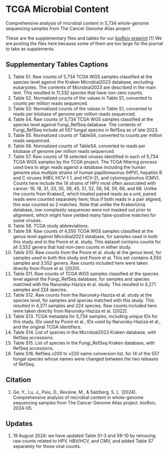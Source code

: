 # TCGA Microbial Content
Comprehensive analysis of microbial content in 5,734 whole-genome sequencing samples from The Cancer Genome Atlas project

These are the supplementary files and tables for our [bioRxiv preprint](https://www.biorxiv.org/content/10.1101/2024.05.24.595788v2.full.pdf) [1]
We are posting the files here because some of them are too large for the journal to take as supplements.

## Supplementary Tables Captions

1. Table S1. Raw counts of 5,734 TCGA WGS samples classified at the species level against the Kraken Microbial2023 database, excluding eukaryotes. The contents of Microbial2023 are described in the main text. This resulted in 11,332 species that have non-zero counts.
2. Table S2. Normalized counts of the values in Table S1, converted to counts per million reads sequenced.
3. Table S3. Normalized counts of the values in Table S1, converted to reads per kilobase of genome per million reads sequenced.
4. Table S4. Raw counts of 5,734 TCGA WGS samples classified at the species level against Fungi_RefSeq database. The contents of Fungi_RefSeq include all 557 fungal species in RefSeq as of late 2023.
5. Table S5. Normalized counts of TableS4, converted to counts per million reads sequenced.
6. Table S6. Normalized counts of TableS4, converted to reads per kilobase of genome per million reads sequenced.
7. Table S7. Raw counts of 18 selected viruses identified in each of 5,734 TCGA WGS samples by the TCGA project. The TCGA filtering process used bwa to align reads against a database including the human genome plus multiple strains of human papillomavirus (HPV), hepatitis B and C viruses (HBV, HCV-1 1, and HCV-2), and cytomegalovirus (CMV). Counts here include the 14 strains of HPV most often associated with cancer: 16, 18, 31, 33, 35, 39, 45, 51, 52, 56, 58, 59, 66, and 68. Unlike the counts from Kraken2, which treated paired reads as a unit, paired reads were counted separately here; thus if both reads in a pair aligned, this was counted as 2 matches. Note that unlike the KrakenUniq database, low-complexity sequences were not masked out prior to alignment, which might have yielded many false-positive matches for some viruses.
8. Table S8. TCGA study abbreviations.
9. Table S9. Raw counts of 4,550 TCGA WGS samples classified at the genus level against Microbial2023 database, for samples used in both this study and in the Poore et al. study. This dataset contains counts for all 3,552 genera that had non-zero counts in either study.
10. Table S10. Raw counts from the Poore et al. study at the genus level, for samples used in both this study and Poore et al. This set contains 4,550 samples and 3,552 genera. Raw counts included here were taken directly from Poore et al. (2020).
11. Table S11. Raw counts of TCGA WGS samples classified at the species level against the Fungi_RefSeq database, for samples and species matched with the Narunsky-Haziza et al. study. This resulted in 4,271 samples and 224 species.
12. Table S12. Raw counts from the Narunsky-Haziza et al. study at the species level, for samples and species matched with this study. This resulted in 4,271 samples and 224 species. Raw counts included here were taken directly from Narunsky-Haziza et al. (2022).
13. Table S13. TCGA metadata for 5,734 samples, including unique IDs for this study, IDs used by Poore et al., IDs used by Narunsky-Haziza et al., and the original TCGA identifiers.
14. Table S14. List of species in the Microbial2023 Kraken database, with RefSeq accessions.
15. Table S15. List of species in the Fungi_RefSeq Kraken database, with RefSeq accessions.
16. Table S16. RefSeq v200 to v220 name conversion list, for 14 of the 557 fungal species whose names were changed between the two releases of RefSeq.

## Citation
1. Ge, Y., Lu, J., Puiu, D., Revsine, M., & Salzberg, S. L. (2024). Comprehensive analysis of microbial content in whole-genome sequencing samples from The Cancer Genome Atlas project. bioRxiv, 2024-05.

## Updates
1. 19 August 2024: we have updated Table S1-3 and S9-10 by removing raw counts related to HPV, HBV/HCV, and CMV, and added Table S7 separately for those viral counts.
